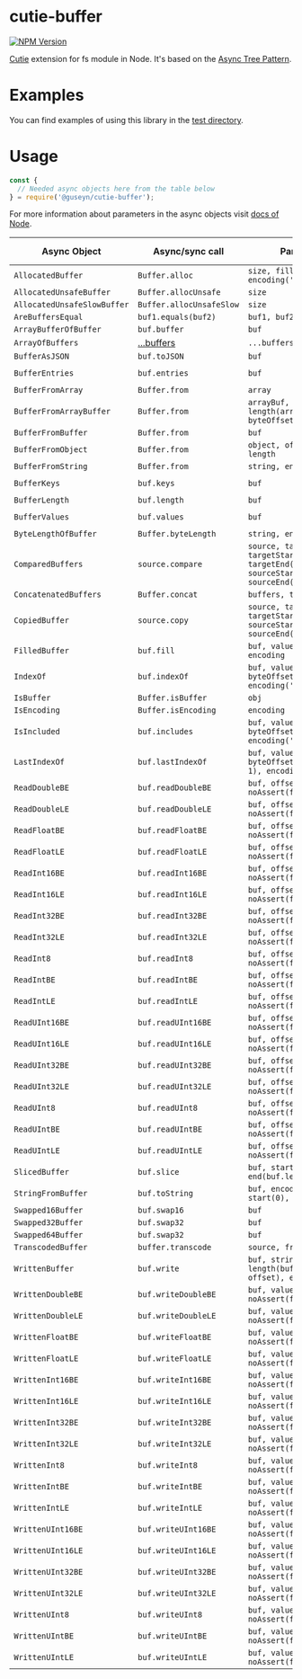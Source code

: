 # cutie-buffer

[![NPM Version][npm-image]][npm-url]

[Cutie](https://github.com/Guseyn/cutie) extension for fs module in Node. It's based on the [Async Tree Pattern](https://github.com/Guseyn/async-tree-patern/blob/master/Async_Tree_Patern.pdf).

# Examples

You can find examples of using this library in the [test directory](https://github.com/Guseyn/cutie-buffer/tree/master/test).

# Usage

```js
const {
  // Needed async objects here from the table below
} = require('@guseyn/cutie-buffer');
```
For more information about parameters in the async objects visit [docs of Node](https://nodejs.org/en/docs/).

| Async Object  | Async/sync call | Parameters | Representation result |
| ------------- | ----------------| ---------- | --------------------- |
| `AllocatedBuffer` | `Buffer.alloc` | `size, fill(0), encoding('utf8')` | `buffer` |
| `AllocatedUnsafeBuffer` | `Buffer.allocUnsafe` | `size` | `buffer` |
| `AllocatedUnsafeSlowBuffer` | `Buffer.allocUnsafeSlow` | `size`  | `buffer` |
| `AreBuffersEqual` | `buf1.equals(buf2)` | `buf1, buf2` | `boolean` |
| `ArrayBufferOfBuffer` | `buf.buffer` | `buf` | `ArrayBuffer` |
| `ArrayOfBuffers` | [...buffers](https://github.com/Guseyn/cutie-buffer/blob/master/src/ArrayOfBuffers.js) | `...buffers` | `buffer[]` |
| `BufferAsJSON` | `buf.toJSON` | `buf` | `json` |
| `BufferEntries` | `buf.entries` | `buf` | `iterator [index, byte]` |
| `BufferFromArray` | `Buffer.from` | `array` | `buffer` |
| `BufferFromArrayBuffer` | `Buffer.from` | `arrayBuf, byteOffset(0), length(arrayBuf.length - byteOffset)` | `buffer` |
| `BufferFromBuffer` | `Buffer.from` | `buf` | `buffer` |
| `BufferFromObject` | `Buffer.from` | `object, offsetOrEncoding, length` | `buffer` |
| `BufferFromString` | `Buffer.from` | `string, encoding('utf8')` | `buffer` |
| `BufferKeys` | `buf.keys` | `buf` | `iterator [index]` |
| `BufferLength` | `buf.length` | `buf` | `integer` |
| `BufferValues` | `buf.values` | `buf` | `iterator [byte]` |
| `ByteLengthOfBuffer` | `Buffer.byteLength` | `string, encoding('utf8')` | `integer` |
| `ComparedBuffers` | `source.compare` | `source, target, targetStart(0), targetEnd(target.length), sourceStart(0), sourceEnd(source.length)` | `integer` |
| `ConcatenatedBuffers` | `Buffer.concat` | `buffers, totalLength` | `buffer` |
| `CopiedBuffer` | `source.copy` | `source, target, targetStart(0), sourceStart(0), sourceEnd(source.length)` | `target` |
| `FilledBuffer` | `buf.fill` | `buf, value, offset, end, encoding` | `buffer` |
| `IndexOf` | `buf.indexOf` | `buf, value, byteOffset(0), encoding('utf8')` | `integer` |
| `IsBuffer` | `Buffer.isBuffer` | `obj` | `boolean` |
| `IsEncoding` | `Buffer.isEncoding` | `encoding` | `boolean` |
| `IsIncluded` | `buf.includes` | `buf, value, byteOffset(0), encoding('utf8')` | `boolean` |
| `LastIndexOf` | `buf.lastIndexOf` | `buf, value, byteOffset(buf.length - 1), encoding('utf8')` | `boolean` |
| `ReadDoubleBE` | `buf.readDoubleBE` | `buf, offset, noAssert(false)` | `number` |
| `ReadDoubleLE` | `buf.readDoubleLE` | `buf, offset, noAssert(false)` | `number` |
| `ReadFloatBE` | `buf.readFloatBE` | `buf, offset, noAssert(false)` | `number` |
| `ReadFloatLE` | `buf.readFloatLE` | `buf, offset, noAssert(false)` | `number` |
| `ReadInt16BE` | `buf.readInt16BE` | `buf, offset, noAssert(false)` | `number` |
| `ReadInt16LE` | `buf.readInt16LE` | `buf, offset, noAssert(false)` | `number` |
| `ReadInt32BE` | `buf.readInt32BE` | `buf, offset, noAssert(false)` | `number` |
| `ReadInt32LE` | `buf.readInt32LE` | `buf, offset, noAssert(false)` | `number` |
| `ReadInt8` | `buf.readInt8` | `buf, offset, noAssert(false)` | `number` |
| `ReadIntBE` | `buf.readIntBE` | `buf, offset, noAssert(false)` | `number` |
| `ReadIntLE` | `buf.readIntLE` | `buf, offset, noAssert(false)` | `number` |
| `ReadUInt16BE` | `buf.readUInt16BE` | `buf, offset, noAssert(false)` | `number` |
| `ReadUInt16LE` | `buf.readUInt16LE` | `buf, offset, noAssert(false)` | `number` |
| `ReadUInt32BE` | `buf.readUInt32BE` | `buf, offset, noAssert(false)` | `number` |
| `ReadUInt32LE` | `buf.readUInt32LE` | `buf, offset, noAssert(false)` | `number` |
| `ReadUInt8` | `buf.readUInt8` | `buf, offset, noAssert(false)` | `number` |
| `ReadUIntBE` | `buf.readUIntBE` | `buf, offset, noAssert(false)` | `number` |
| `ReadUIntLE` | `buf.readUIntLE` | `buf, offset, noAssert(false)` | `number` |
| `SlicedBuffer` | `buf.slice` | `buf, start(0), end(buf.length)` | `buffer` |
| `StringFromBuffer` | `buf.toString` | `buf, encoding('utf8'), start(0), end(buf.length)` | `string` |
| `Swapped16Buffer` | `buf.swap16` | `buf` | `buffer` |
| `Swapped32Buffer` | `buf.swap32` | `buf` | `buffer` |
| `Swapped64Buffer` | `buf.swap32` | `buf` | `buffer` |
| `TranscodedBuffer` | `buffer.transcode` | `source, fromEnc, toEnc` |
| `WrittenBuffer` | `buf.write` | `buf, string, offset(0), length(buf.length - offset), encoding('utf8')` | `buffer` |
| `WrittenDoubleBE` | `buf.writeDoubleBE` | `buf, value, offset, noAssert(false)` | `number` |
| `WrittenDoubleLE` | `buf.writeDoubleLE` | `buf, value, offset, noAssert(false)` | `number` |
| `WrittenFloatBE` | `buf.writeFloatBE` | `buf, value, offset, noAssert(false)` | `number` |
| `WrittenFloatLE` | `buf.writeFloatLE` | `buf, value, offset, noAssert(false)` | `number` |
| `WrittenInt16BE` | `buf.writeInt16BE` | `buf, value, offset, noAssert(false)` | `number` |
| `WrittenInt16LE` | `buf.writeInt16LE` | `buf, value, offset, noAssert(false)` | `number` |
| `WrittenInt32BE` | `buf.writeInt32BE` | `buf, value, offset, noAssert(false)` | `number` |
| `WrittenInt32LE` | `buf.writeInt32LE` | `buf, value, offset, noAssert(false)` | `number` |
| `WrittenInt8` | `buf.writeInt8` | `buf, value, offset, noAssert(false)` | `number` |
| `WrittenIntBE` | `buf.writeIntBE` | `buf, value, offset, noAssert(false)` | `number` |
| `WrittenIntLE` | `buf.writeIntLE` | `buf, value, offset, noAssert(false)` | `number` |
| `WrittenUInt16BE` | `buf.writeUInt16BE` | `buf, value, offset, noAssert(false)` | `number` |
| `WrittenUInt16LE` | `buf.writeUInt16LE` | `buf, value, offset, noAssert(false)` | `number` |
| `WrittenUInt32BE` | `buf.writeUInt32BE` | `buf, value, offset, noAssert(false)` | `number` |
| `WrittenUInt32LE` | `buf.writeUInt32LE` | `buf, value, offset, noAssert(false)` | `number` |
| `WrittenUInt8` | `buf.writeUInt8` | `buf, value, offset, noAssert(false)` | `number` |
| `WrittenUIntBE` | `buf.writeUIntBE` | `buf, value, offset, noAssert(false)` | `number` |
| `WrittenUIntLE` | `buf.writeUIntLE` | `buf, value, offset, noAssert(false)` | `number` |

[npm-image]: https://img.shields.io/npm/v/@guseyn/cutie-buffer.svg
[npm-url]: https://npmjs.org/package/@guseyn/cutie-buffer
